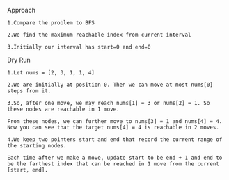 Approach

    1.Compare the problem to BFS

    2.We find the maximum reachable index from current interval

    3.Initially our interval has start=0 and end=0


Dry Run

    1.Let nums = [2, 3, 1, 1, 4] 
    
    2.We are initially at position 0. Then we can move at most nums[0] steps from it. 
    
    3.So, after one move, we may reach nums[1] = 3 or nums[2] = 1. So these nodes are reachable in 1 move. 
    
    From these nodes, we can further move to nums[3] = 1 and nums[4] = 4. Now you can see that the target nums[4] = 4 is reachable in 2 moves.

    4.We keep two pointers start and end that record the current range of the starting nodes. 
    
    Each time after we make a move, update start to be end + 1 and end to be the farthest index that can be reached in 1 move from the current [start, end].